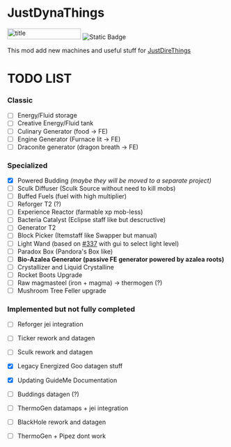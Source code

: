 # JustDynaThings

<p><img src="https://cf.way2muchnoise.eu/versions/1189855.svg" alt="title" width="169" height="25" /> <img src="https://img.shields.io/badge/NeoForge-lime?style=plastic&amp;link=https%3A%2F%2Fneoforged.net%2F" alt="Static Badge" /></p>

This mod add new machines and useful stuff for [JustDireThings](https://legacy.curseforge.com/minecraft/mc-mods/just-dire-things)

# TODO LIST

### Classic
- [ ] Energy/Fluid storage
- [ ] Creative Energy/Fluid tank
- [ ] Culinary Generator (food -> FE)
- [ ] Engine Generator (Furnace lit -> FE)
- [ ] Draconite generator (dragon breath -> FE)

### Specialized
- [x] Powered Budding *(maybe they will be moved to a separate project)*
- [ ] Sculk Diffuser (Sculk Source without need to kill mobs)
- [ ] Buffed Fuels (fuel with high multiplier)
- [ ] Reforger T2 (?)
- [ ] Experience Reactor (farmable xp mob-less)
- [ ] Bacteria Catalyst (Eclipse staff like but descructive)
- [ ] Generator T2
- [ ] Block Picker (Itemstaff like Swapper but manual)
- [ ] Light Wand (based on [#337](https://github.com/Direwolf20-MC/JustDireThings/issues/337) with gui to select light level)
- [ ] Paradox Box (Pandora's Box like)
- [ ] __Bio-Azalea Generator (passive FE generator powered by azalea roots)__
- [ ] Crystallizer and Liquid Crystalline
- [ ] Rocket Boots Upgrade
- [ ] Raw magmasteel (iron + magma) -> thermogen (?)
- [ ] Mushroom Tree Feller upgrade

### Implemented but not fully completed
- [ ] Reforger jei integration
- [ ] Ticker rework and datagen
- [ ] Sculk rework and datagen
- [x] Legacy Energized Goo datagen stuff
- [x] Updating GuideMe Documentation
- [ ] Buddings datagen (?)
- [ ] ThermoGen datamaps + jei integration
- [ ] BlackHole rework and datagen
- [ ] ThermoGen + Pipez dont work

